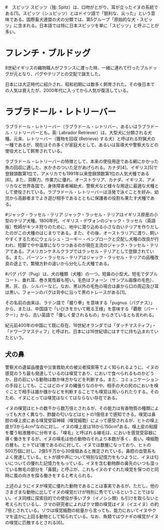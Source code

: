 #　スピッツ
スピッツ（独: Spitz）は、口吻がとがり、耳が立ったイヌの系統である[1]。スピッツ（シュピッツ）とはドイツ語で「鋭利な、尖った」という意味である。国際畜犬連盟の犬の分類では、第5グループ「原始的な犬・スピッツ」に含まれる。日本語では特に日本スピッツを単に「スピッツ」と呼ぶことが多い。

# フレンチ・ブルドッグ
8世紀イギリスの織物職人がフランスに渡った時、一緒に連れて行ったブルドッグが元となり、パグやテリアとの交配で誕生した。

日本には大正時代に紹介され、昭和初期には数多く飼育された。その後日本での人気は衰えたが、2000年代に入ってから人気が復活している。

# ラブラドール・レトリーバー
ラブラドール・レトリーバー（ラブラドール・レトリバー、あるいはラブラドール・リトリーバーとも。英: Labrador Retriever）は、大型犬に分類される犬種。元来、レトリーバー（獲物を回収 (Retrieve) する犬）と呼ばれる狩猟犬の一種であるが、現在はその多くが家庭犬として、あるいは盲導犬や警察犬などの使役犬として飼育されている。

ラブラドール・レトリーバーの特徴として、本来の使役用途である網にかかった魚の回収に適した、水かきのついた足があげられる。カナダ[4]、イギリス[5]で登録頭数第1位で、アメリカでも1991年以来登録頭数第1位の人気犬種である[6]。また、洞察力、作業力に優れ、オーストラリア、カナダ、イギリス、アメリカなど世界各国で、身体障害者補助犬、警察犬など様々な用途に最適な犬種として使役されている。ラブラドール・レトリーバーは活発で泳ぐことを好み、幼児から高齢者までよき遊び相手であるとともに保護者の役割も果たす犬種である。

#ジャック・ラッセル・テリア
ジャック・ラッセル・テリアはイギリス原産の小型のテリア犬種。1800年代、イギリス・デヴォンのジャック・ラッセル（英語版）牧師がキツネ狩りのために、地中に潜り込める小さな白いテリアを作りだしたのがこの犬種のはじまりである。また、その後、オーストラリアに渡り、飼いやすくするためにウェルシュ・コーギー・ペンブロークと交配し犬種の改良が行われ、短脚でやや温厚になりつつあるのが現在主流のジャック・ラッセル・テリアである。アメリカンケネルクラブではラッセル・テリアとして登録されている。また、パーソン・ラッセル・テリアはジャック・ラッセル・テリアの品種改良の途上で、繁殖方針の違いから分化した犬種である。

#パグ
パグ（Pug）は、犬の種類（犬種）の一つ。短鼻の小型犬。短毛でダブルコート、垂れ耳、巻き尾性器も短い。毛色はフォーン（サンプル画像の毛色）、黒、灰、白、シルバーなど。なお、黒以外の毛色の場合は鼻から口の周辺及び耳は黒い。フォーンのパグは背中に沿って黒のトレースがある[1]。

その名前の由来は、ラテン語で「握り拳」を意味する「pugnus（パグナス）」から、または、中国語で「いびきをかいて眠る王様」を意味する「覇歌（パー・クー）」から、古い英語で「優しく愛されるもの」からきているとも言われる。

紀元前400年の中国にて既に存在、16世紀オランダでは「ダッチマスティフ」・「ドワーフマスティフ」と呼ばれ、日本には16世紀頃にはすでに持ち込まれていたという。

## 犬の鼻
警察犬の遺留品捜査や災害救助犬の被災者探索等でよく知られるように、イヌの感覚のうち最も発達しているのは嗅覚であり、においで食べられるものかどうか、目の前にいる動物は敵か味方かなどを判断する。また、コミュニケーションの手段としても、ここはどのイヌの縄張りなのかや、相手の犬の尻のにおいを嗅ぐことで相手は雄か雌かなどを判断することでも嗅覚は用いられたりする。そのため、イヌにとっては嗅覚はなくてはならない存在である。

イヌの嗅覚はヒトの数千から数万倍とされるが、その能力は有香物質の種類によっても大きく異なり、酢酸の匂いなどはヒトの1億倍まで感知できる。嗅覚は鼻腔の嗅上皮にある嗅覚受容神経（嗅覚細胞）によって感受されるが、ヒトの嗅上皮が3から4cm²なのに対し、イヌの嗅上皮は18から150cm²ある。嗅上皮の粘膜を覆う粘液層中に分布する、「嗅毛」と呼ばれる線毛は、においを感覚受容器に導く働きをするが、イヌの嗅毛は他の動物のそれより本数が多く、長い。嗅細胞の層も、ヒトでは1層であるのに対して、イヌでは数層になっており、ヒトの500万個に対し、2億5千万から30億個あると推定されている。鼻腔の血管系もよく発達している。ヒトが顔や声について特別な記憶力をもつように、イヌは匂いについての優れた記憶力をもっている。イヌを含む動物群の鼻先のいつも湿っている無毛の部分を「鼻鏡」と呼ぶが、これもイヌのすぐれた嗅覚を保つのと同時に風の向きを探る働きをすると考えられる。

上述のようにイヌが嗅覚に優れた動物であることは事実であるが、ただし、他のさまざまな動物に比してイヌの嗅覚だけが特別に秀でているということではない。イヌ同様に探索目的での使役が多いブタ（イノシシ類）も引けを取らないと考えられているし、クマの研究者によればクマ類の嗅覚はイヌ（イエイヌ）の約7倍とされている。ゾウは嗅覚細胞の総量から言っても、能力においてイヌやクマを遥かに上回る動物として知られている。なお、魚類ではウナギの嗅覚がイヌの嗅覚に匹敵するとされる[6]。　